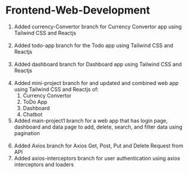 # Frontend-Web-Development

1. Added currency-Convertor branch for Currency Convertor app using Tailwind CSS and Reactjs <br><br>
2. Added todo-app branch for the Todo app using Tailwind CSS and Reactjs <br><br>
3. Added dashboard branch for Dashboard app using Tailwind CSS and Reactjs <br><br>
4. Added mini-project branch for and updated and combined web app using Tailwind CSS and Reactjs of: <br>
      1) Currency Convertor<br>
      2) ToDo App<br>
      3) Dashboard<br>
      4) Chatbot<br>
5. Added main-project1 branch for a web app that has login page, dashboard and data page to add, delete, search, and filter data using pagination <br><br>
6. Added Axios branch for Axios Get, Post, Put and Delete Request from API
7. Added axios-interceptors branch for user authentication using axios interceptors and loaders

